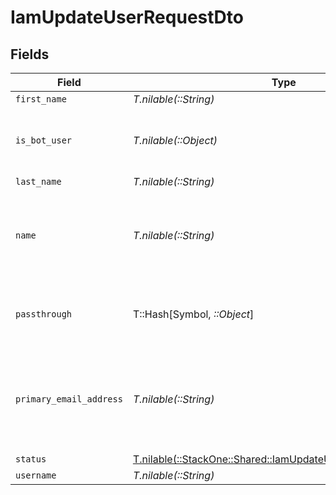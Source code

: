 # IamUpdateUserRequestDto


## Fields

| Field                                                                                                                | Type                                                                                                                 | Required                                                                                                             | Description                                                                                                          | Example                                                                                                              |
| -------------------------------------------------------------------------------------------------------------------- | -------------------------------------------------------------------------------------------------------------------- | -------------------------------------------------------------------------------------------------------------------- | -------------------------------------------------------------------------------------------------------------------- | -------------------------------------------------------------------------------------------------------------------- |
| `first_name`                                                                                                         | *T.nilable(::String)*                                                                                                | :heavy_minus_sign:                                                                                                   | N/A                                                                                                                  | Han                                                                                                                  |
| `is_bot_user`                                                                                                        | *T.nilable(::Object)*                                                                                                | :heavy_minus_sign:                                                                                                   | Indicates if the user is a bot or service user                                                                       | true                                                                                                                 |
| `last_name`                                                                                                          | *T.nilable(::String)*                                                                                                | :heavy_minus_sign:                                                                                                   | N/A                                                                                                                  | Solo                                                                                                                 |
| `name`                                                                                                               | *T.nilable(::String)*                                                                                                | :heavy_minus_sign:                                                                                                   | User's name which (can be a full name or display name)                                                               | Han Solo                                                                                                             |
| `passthrough`                                                                                                        | T::Hash[Symbol, *::Object*]                                                                                          | :heavy_minus_sign:                                                                                                   | Value to pass through to the provider                                                                                | {<br/>"other_known_names": "John Doe"<br/>}                                                                          |
| `primary_email_address`                                                                                              | *T.nilable(::String)*                                                                                                | :heavy_minus_sign:                                                                                                   | Primary email address of the user. This is generally a work email address.                                           | han@stackone.com                                                                                                     |
| `status`                                                                                                             | [T.nilable(::StackOne::Shared::IamUpdateUserRequestDtoStatus)](../../models/shared/iamupdateuserrequestdtostatus.md) | :heavy_minus_sign:                                                                                                   | N/A                                                                                                                  |                                                                                                                      |
| `username`                                                                                                           | *T.nilable(::String)*                                                                                                | :heavy_minus_sign:                                                                                                   | N/A                                                                                                                  | hansolo1977                                                                                                          |